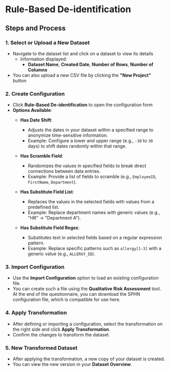 # **Rule-Based De-identification**

## **Steps and Process**

### 1. **Select or Upload a New Dataset** 
- Navigate to the dataset list and click on a dataset to view its details
  - Information displayed:
    - **Dataset Name**, **Created Date**, **Number of Rows**, **Number of Columns**
- You can also upload a new CSV file by clicking the **"New Project"** button

### 2. **Create Configuration** 
- Click **Rule-Based De-identification** to open the configuration form
- **Options Available**:
  - **Has Date Shift**:  
    - Adjusts the dates in your dataset within a specified range to anonymize time-sensitive information. 
    - Example: Configure a lower and upper range (e.g., `-30` to `30` days) to shift dates randomly within that range.
  
  - **Has Scramble Field**:  
    - Randomizes the values in specified fields to break direct connections between data entries.  
    - Example: Provide a list of fields to scramble (e.g., `EmployeeID`, `FirstName`, `Department`).
  
  - **Has Substitute Field List**:  
    - Replaces the values in the selected fields with values from a predefined list.  
    - Example: Replace department names with generic values (e.g., "HR" → "Department A").
  
  - **Has Substitute Field Regex**:  
    - Substitutes text in selected fields based on a regular expression pattern.  
    - Example: Replace specific patterns such as `allergy[1-3]` with a generic value (e.g., `ALLERGY_ID`).

### 3. **Import Configuration**  
- Use the **Import Configuration** option to load an existing configuration file.
- You can create such a file using the **Qualitative Risk Assessment** tool. At the end of the questionnaire, you can download the SPHN configuration file, which is compatible for use here.

### 4. **Apply Transformation**  
- After defining or importing a configuration, select the transformation on the right side and click **Apply Transformation**.
- Confirm the changes to transform the dataset.

### 5. **New Transformed Dataset**  
- After applying the transformation, a new copy of your dataset is created.
- You can view the new version in your **Dataset Overview**.

